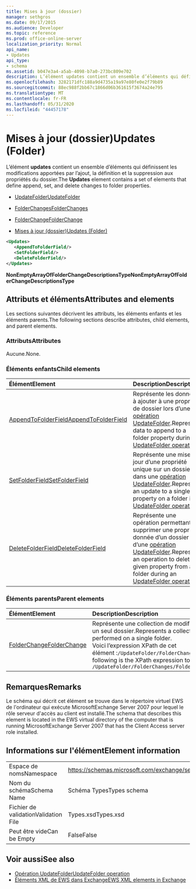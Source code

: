 ```yaml
---
title: Mises à jour (dossier)
manager: sethgros
ms.date: 09/17/2015
ms.audience: Developer
ms.topic: reference
ms.prod: office-online-server
localization_priority: Normal
api_name:
- Updates
api_type:
- schema
ms.assetid: b047e3a4-a5ab-4098-b7a0-273bc809e702
description: L’élément updates contient un ensemble d’éléments qui définissent les modifications apportées par l’ajout, la définition et la suppression aux propriétés du dossier.
ms.openlocfilehash: 3282171dfc188a9d4735a19a97e80fe0e2f79b89
ms.sourcegitcommit: 88ec988f2bb67c1866d06b361615f3674a24e795
ms.translationtype: MT
ms.contentlocale: fr-FR
ms.lasthandoff: 05/31/2020
ms.locfileid: "44457178"
---
```

# <a name="updates-folder"></a><span data-ttu-id="dbfb1-103">Mises à jour (dossier)</span><span class="sxs-lookup"><span data-stu-id="dbfb1-103">Updates (Folder)</span></span>

<span data-ttu-id="dbfb1-104">L’élément **updates** contient un ensemble d’éléments qui définissent les modifications apportées par l’ajout, la définition et la suppression aux propriétés du dossier.</span><span class="sxs-lookup"><span data-stu-id="dbfb1-104">The **Updates** element contains a set of elements that define append, set, and delete changes to folder properties.</span></span> 
  
- [<span data-ttu-id="dbfb1-105">UpdateFolder</span><span class="sxs-lookup"><span data-stu-id="dbfb1-105">UpdateFolder</span></span>](updatefolder.md)
  
- [<span data-ttu-id="dbfb1-106">FolderChanges</span><span class="sxs-lookup"><span data-stu-id="dbfb1-106">FolderChanges</span></span>](folderchanges.md)
  
- [<span data-ttu-id="dbfb1-107">FolderChange</span><span class="sxs-lookup"><span data-stu-id="dbfb1-107">FolderChange</span></span>](folderchange.md)
  
- [<span data-ttu-id="dbfb1-108">Mises à jour (dossier)</span><span class="sxs-lookup"><span data-stu-id="dbfb1-108">Updates (Folder)</span></span>](updates-folder.md)
  
```xml
<Updates>
   <AppendToFolderField/>
   <SetFolderField/>
   <DeleteFolderField/>
</Updates>
```

<span data-ttu-id="dbfb1-109">**NonEmptyArrayOfFolderChangeDescriptionsType**</span><span class="sxs-lookup"><span data-stu-id="dbfb1-109">**NonEmptyArrayOfFolderChangeDescriptionsType**</span></span>

## <a name="attributes-and-elements"></a><span data-ttu-id="dbfb1-110">Attributs et éléments</span><span class="sxs-lookup"><span data-stu-id="dbfb1-110">Attributes and elements</span></span>

<span data-ttu-id="dbfb1-111">Les sections suivantes décrivent les attributs, les éléments enfants et les éléments parents.</span><span class="sxs-lookup"><span data-stu-id="dbfb1-111">The following sections describe attributes, child elements, and parent elements.</span></span>
  
### <a name="attributes"></a><span data-ttu-id="dbfb1-112">Attributs</span><span class="sxs-lookup"><span data-stu-id="dbfb1-112">Attributes</span></span>

<span data-ttu-id="dbfb1-113">Aucune.</span><span class="sxs-lookup"><span data-stu-id="dbfb1-113">None.</span></span>
  
### <a name="child-elements"></a><span data-ttu-id="dbfb1-114">Éléments enfants</span><span class="sxs-lookup"><span data-stu-id="dbfb1-114">Child elements</span></span>

|<span data-ttu-id="dbfb1-115">**Élément**</span><span class="sxs-lookup"><span data-stu-id="dbfb1-115">**Element**</span></span>|<span data-ttu-id="dbfb1-116">**Description**</span><span class="sxs-lookup"><span data-stu-id="dbfb1-116">**Description**</span></span>|
|:-----|:-----|
|[<span data-ttu-id="dbfb1-117">AppendToFolderField</span><span class="sxs-lookup"><span data-stu-id="dbfb1-117">AppendToFolderField</span></span>](appendtofolderfield.md) <br/> |<span data-ttu-id="dbfb1-118">Représente les données à ajouter à une propriété de dossier lors d’une [opération UpdateFolder](updatefolder-operation.md).</span><span class="sxs-lookup"><span data-stu-id="dbfb1-118">Represents data to append to a folder property during an [UpdateFolder operation](updatefolder-operation.md).</span></span>  <br/> |
|[<span data-ttu-id="dbfb1-119">SetFolderField</span><span class="sxs-lookup"><span data-stu-id="dbfb1-119">SetFolderField</span></span>](setfolderfield.md) <br/> |<span data-ttu-id="dbfb1-120">Représente une mise à jour d’une propriété unique sur un dossier dans une [opération UpdateFolder](updatefolder-operation.md).</span><span class="sxs-lookup"><span data-stu-id="dbfb1-120">Represents an update to a single property on a folder in an [UpdateFolder operation](updatefolder-operation.md).</span></span>  <br/> |
|[<span data-ttu-id="dbfb1-121">DeleteFolderField</span><span class="sxs-lookup"><span data-stu-id="dbfb1-121">DeleteFolderField</span></span>](deletefolderfield.md) <br/> |<span data-ttu-id="dbfb1-122">Représente une opération permettant de supprimer une propriété donnée d’un dossier lors d’une [opération UpdateFolder](updatefolder-operation.md).</span><span class="sxs-lookup"><span data-stu-id="dbfb1-122">Represents an operation to delete a given property from a folder during an [UpdateFolder operation](updatefolder-operation.md).</span></span>  <br/> |
   
### <a name="parent-elements"></a><span data-ttu-id="dbfb1-123">Éléments parents</span><span class="sxs-lookup"><span data-stu-id="dbfb1-123">Parent elements</span></span>

|<span data-ttu-id="dbfb1-124">**Élément**</span><span class="sxs-lookup"><span data-stu-id="dbfb1-124">**Element**</span></span>|<span data-ttu-id="dbfb1-125">**Description**</span><span class="sxs-lookup"><span data-stu-id="dbfb1-125">**Description**</span></span>|
|:-----|:-----|
|[<span data-ttu-id="dbfb1-126">FolderChange</span><span class="sxs-lookup"><span data-stu-id="dbfb1-126">FolderChange</span></span>](folderchange.md) <br/> |<span data-ttu-id="dbfb1-127">Représente une collection de modifications à effectuer sur un seul dossier.</span><span class="sxs-lookup"><span data-stu-id="dbfb1-127">Represents a collection of changes to be performed on a single folder.</span></span>  <br/> <span data-ttu-id="dbfb1-128">Voici l’expression XPath de cet élément :`/UpdateFolder/FolderChanges/FolderChange[i]`</span><span class="sxs-lookup"><span data-stu-id="dbfb1-128">The following is the XPath expression to this element:  `/UpdateFolder/FolderChanges/FolderChange[i]`</span></span> <br/> |
   
## <a name="remarks"></a><span data-ttu-id="dbfb1-129">Remarques</span><span class="sxs-lookup"><span data-stu-id="dbfb1-129">Remarks</span></span>

<span data-ttu-id="dbfb1-130">Le schéma qui décrit cet élément se trouve dans le répertoire virtuel EWS de l'ordinateur qui exécute MicrosoftExchange Server 2007 pour lequel le rôle serveur d'accès au client est installé.</span><span class="sxs-lookup"><span data-stu-id="dbfb1-130">The schema that describes this element is located in the EWS virtual directory of the computer that is running MicrosoftExchange Server 2007 that has the Client Access server role installed.</span></span>
  
## <a name="element-information"></a><span data-ttu-id="dbfb1-131">Informations sur l'élément</span><span class="sxs-lookup"><span data-stu-id="dbfb1-131">Element information</span></span>

|||
|:-----|:-----|
|<span data-ttu-id="dbfb1-132">Espace de noms</span><span class="sxs-lookup"><span data-stu-id="dbfb1-132">Namespace</span></span>  <br/> |https://schemas.microsoft.com/exchange/services/2006/types  <br/> |
|<span data-ttu-id="dbfb1-133">Nom du schéma</span><span class="sxs-lookup"><span data-stu-id="dbfb1-133">Schema Name</span></span>  <br/> |<span data-ttu-id="dbfb1-134">Schéma Types</span><span class="sxs-lookup"><span data-stu-id="dbfb1-134">Types schema</span></span>  <br/> |
|<span data-ttu-id="dbfb1-135">Fichier de validation</span><span class="sxs-lookup"><span data-stu-id="dbfb1-135">Validation File</span></span>  <br/> |<span data-ttu-id="dbfb1-136">Types.xsd</span><span class="sxs-lookup"><span data-stu-id="dbfb1-136">Types.xsd</span></span>  <br/> |
|<span data-ttu-id="dbfb1-137">Peut être vide</span><span class="sxs-lookup"><span data-stu-id="dbfb1-137">Can be Empty</span></span>  <br/> |<span data-ttu-id="dbfb1-138">False</span><span class="sxs-lookup"><span data-stu-id="dbfb1-138">False</span></span>  <br/> |
   
## <a name="see-also"></a><span data-ttu-id="dbfb1-139">Voir aussi</span><span class="sxs-lookup"><span data-stu-id="dbfb1-139">See also</span></span>

- [<span data-ttu-id="dbfb1-140">Opération UpdateFolder</span><span class="sxs-lookup"><span data-stu-id="dbfb1-140">UpdateFolder operation</span></span>](updatefolder-operation.md)
- [<span data-ttu-id="dbfb1-141">Éléments XML de EWS dans Exchange</span><span class="sxs-lookup"><span data-stu-id="dbfb1-141">EWS XML elements in Exchange</span></span>](ews-xml-elements-in-exchange.md)

